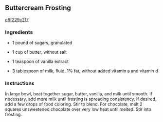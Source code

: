 ## Buttercream Frosting

[e6f229c2f7](https://cookpad.com/us/recipes/358799-buttercream-frosting)

### Ingredients

 - 1 pound of sugars, granulated

 - 1 cup of butter, without salt

 - 1 teaspoon of vanilla extract

 - 3 tablespoon of milk, fluid, 1% fat, without added vitamin a and vitamin d

### Instructions

In large bowl, beat together sugar, butter, vanilla, and milk until smooth. If necessary, add more milk until frosting is spreading consistency. If desired, add a few drops of food coloring. Stir to blend. For chocolate, melt 2 squares unsweetened chocolate over very low heat until melted. Stir into frosting.